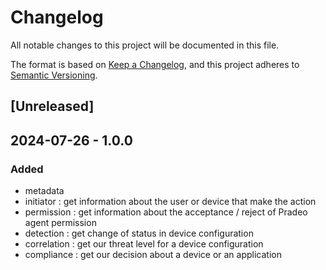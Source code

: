 # Changelog

All notable changes to this project will be documented in this file.

The format is based on [Keep a Changelog](https://keepachangelog.com/en/1.0.0/),
and this project adheres to [Semantic Versioning](https://semver.org/spec/v2.0.0.html).

## [Unreleased]

## 2024-07-26 - 1.0.0

### Added

- metadata
- initiator : get information about the user or device that make the action
- permission : get information about the acceptance / reject of Pradeo agent permission
- detection : get change of status in device configuration
- correlation : get our threat level for a device configuration
- compliance : get our decision about a device or an application
